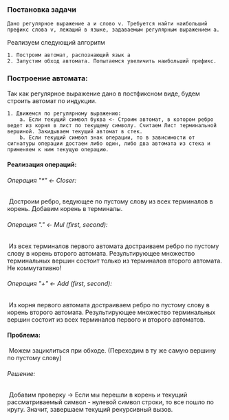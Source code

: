 ### Постановка задачи

 ```
Дано регулярное выражение a и слово v. Требуется найти наибольший префикс слова v, лежащий в языке, задаваемым регулярным выражением a.
 ```



Реализуем следующий алгоритм

```
1. Построим автомат, распознающий язык a
2. Запустим обход автомата. Попытаемся увеличить наибольший префикс.
```



### Построение автомата:

Так как регулярное выражение дано в постфиксном виде, будем строить автомат по индукции.

```
1. Движемся по регулярному выражению:
	a. Если текущий символ буква <- Строим автомат, в котором ребро ведет из корня в лист по текущему символу. Считаем Лист терминальной вершиной. Закидываем текущий автомат в стек.
	b. Если текущий символ знак операции, то в зависимости от сигнатуры операции достаем либо один, либо два автомата из стека и применяем к ним текущую операцию.
```



#### Реализация операций:

###### Операция "*" <- Closer:

​	Достроим ребро, ведующее по пустому слову из всех терминалов в корень. Добавим корень в терминалы.



###### Операция "." <- Mul (first, second):

​	Из всех терминалов первого автомата достраиваем ребро по пустому слову в корень второго автомата. Результирующее множество терминальных вершин состоит только из терминалов второго автомата. Не коммутативно!



###### Операция "+" <- Add (first, second):

​	Из корня первого автомата достраиваем ребро по пустому слову в корень второго автомата. Результирующее множество терминальных вершин состоит из всех терминалов первого и второго автоматов.



#### Проблема:

​	Можем зациклиться при обходе. (Переходим в ту же самую вершину по пустому слову)

###### Решение:

​	Добавим проверку -> Если мы перешли в корень и текущий рассматриваемый символ - нулевой символ строки, то все пошло по кругу. Значит, завершаем текущий рекурсивный вызов.

